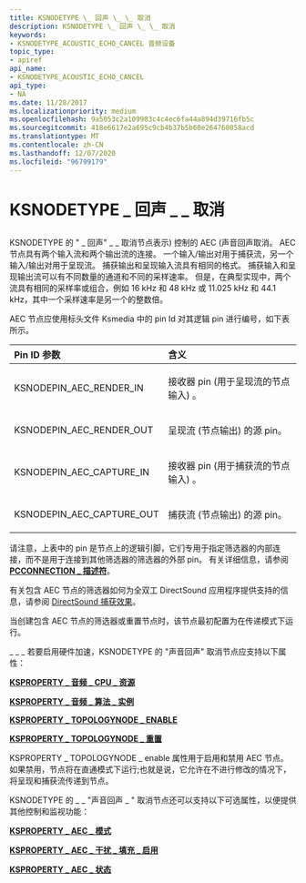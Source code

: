 ```yaml
---
title: KSNODETYPE \_ 回声 \_ \_ 取消
description: KSNODETYPE \_ 回声 \_ \_ 取消
keywords:
- KSNODETYPE_ACOUSTIC_ECHO_CANCEL 音频设备
topic_type:
- apiref
api_name:
- KSNODETYPE_ACOUSTIC_ECHO_CANCEL
api_type:
- NA
ms.date: 11/28/2017
ms.localizationpriority: medium
ms.openlocfilehash: 9a5053c2a109983c4c4ec6fa44a894d39716fb5c
ms.sourcegitcommit: 418e6617e2a695c9cb4b37b5b60e264760858acd
ms.translationtype: MT
ms.contentlocale: zh-CN
ms.lasthandoff: 12/07/2020
ms.locfileid: "96799179"
---
```

# <a name="ksnodetype_acoustic_echo_cancel"></a>KSNODETYPE \_ 回声 \_ \_ 取消


## <span id="ddk_ksnodetype_acoustic_echo_cancel_ks"></span><span id="DDK_KSNODETYPE_ACOUSTIC_ECHO_CANCEL_KS"></span>


KSNODETYPE 的 " \_ 回声" \_ \_ 取消节点表示) 控制的 AEC (声音回声取消。 AEC 节点具有两个输入流和两个输出流的连接。 一个输入/输出对用于捕获流，另一个输入/输出对用于呈现流。 捕获输出和呈现输入流具有相同的格式。 捕获输入和呈现输出流可以有不同数量的通道和不同的采样速率。 但是，在典型实现中，两个流具有相同的采样率或组合，例如 16 kHz 和 48 kHz 或 11.025 kHz 和 44.1 kHz，其中一个采样速率是另一个的整数倍。

AEC 节点应使用标头文件 Ksmedia 中的 pin Id 对其逻辑 pin 进行编号，如下表所示。

<table>
<colgroup>
<col width="50%" />
<col width="50%" />
</colgroup>
<thead>
<tr class="header">
<th align="left">Pin ID 参数</th>
<th align="left">含义</th>
</tr>
</thead>
<tbody>
<tr class="odd">
<td align="left"><p>KSNODEPIN_AEC_RENDER_IN</p></td>
<td align="left"><p>接收器 pin (用于呈现流的节点输入) 。</p></td>
</tr>
<tr class="even">
<td align="left"><p>KSNODEPIN_AEC_RENDER_OUT</p></td>
<td align="left"><p>呈现流 (节点输出) 的源 pin。</p></td>
</tr>
<tr class="odd">
<td align="left"><p>KSNODEPIN_AEC_CAPTURE_IN</p></td>
<td align="left"><p>接收器 pin (用于捕获流的节点输入) 。</p></td>
</tr>
<tr class="even">
<td align="left"><p>KSNODEPIN_AEC_CAPTURE_OUT</p></td>
<td align="left"><p>捕获流 (节点输出) 的源 pin。</p></td>
</tr>
</tbody>
</table>

 

请注意，上表中的 pin 是节点上的逻辑引脚，它们专用于指定筛选器的内部连接，而不是用于连接到其他筛选器的筛选器的外部 pin。 有关详细信息，请参阅 [**PCCONNECTION \_ 描述符**](/previous-versions/windows/hardware/drivers/ff537688(v=vs.85))。

有关包含 AEC 节点的筛选器如何为全双工 DirectSound 应用程序提供支持的信息，请参阅 [DirectSound 捕获效果](./directsound-capture-effects.md)。

当创建包含 AEC 节点的筛选器或重置节点时，该节点最初配置为在传递模式下运行。

\_ \_ \_ 若要启用硬件加速，KSNODETYPE 的 "声音回声" 取消节点应支持以下属性：

[**KSPROPERTY \_ 音频 \_ CPU \_ 资源**](ksproperty-audio-cpu-resources.md)

[**KSPROPERTY \_ 音频 \_ 算法 \_ 实例**](ksproperty-audio-algorithm-instance.md)

[**KSPROPERTY \_ TOPOLOGYNODE \_ ENABLE**](ksproperty-topologynode-enable.md)

[**KSPROPERTY \_ TOPOLOGYNODE \_ 重置**](ksproperty-topologynode-reset.md)

KSPROPERTY \_ TOPOLOGYNODE \_ enable 属性用于启用和禁用 AEC 节点。 如果禁用，节点将在直通模式下运行;也就是说，它允许在不进行修改的情况下，将呈现和捕获流传递到节点。

KSNODETYPE 的 \_ \_ "声音回声 \_ " 取消节点还可以支持以下可选属性，以便提供其他控制和监视功能：

[**KSPROPERTY \_ AEC \_ 模式**](ksproperty-aec-mode.md)

[**KSPROPERTY \_ AEC \_ 干扰 \_ 填充 \_ 启用**](ksproperty-aec-noise-fill-enable.md)

[**KSPROPERTY \_ AEC \_ 状态**](ksproperty-aec-status.md)

 

